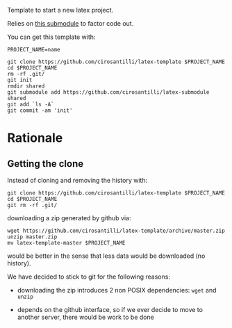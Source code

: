 Template to start a new latex project.

Relies on [this submodule](https://github.com/cirosantilli/latex-submodule) to factor code out.

You can get this template with:

    PROJECT_NAME=name

    git clone https://github.com/cirosantilli/latex-template $PROJECT_NAME
    cd $PROJECT_NAME
    rm -rf .git/
    git init
    rmdir shared
    git submodule add https://github.com/cirosantilli/latex-submodule shared
    git add `ls -A`
    git commit -am 'init'

# Rationale

## Getting the clone

Instead of cloning and removing the history with:

    git clone https://github.com/cirosantilli/latex-template $PROJECT_NAME
    cd $PROJECT_NAME
    git rm -rf .git/

downloading a zip generated by github via:

    wget https://github.com/cirosantilli/latex-template/archive/master.zip
    unzip master.zip
    mv latex-template-master $PROJECT_NAME

would be better in the sense that less data would be downloaded (no history).

We have decided to stick to git for the following reasons:

- downloading the zip introduces 2 non POSIX dependencies: `wget` and `unzip`

- depends on the github interface, so if we ever decide to move to another server,
    there would be work to be done
